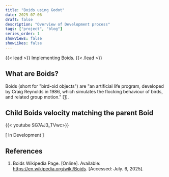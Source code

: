 ```yaml
---
title: "Boids using Godot"
date: 2025-07-06
draft: false
description: "Overview of Development process"
tags: ["project", "blog"]
series_order: 1
showViews: false
showLikes: false
---
```


{{< lead >}}
Implementing Boids.
{{< /lead >}}

## What are Boids?

Boids (short for "bird-oid objects") are "an artificial life program, developed by Craig Reynolds in 1986, which simulates the flocking behaviour of birds, and related group motion." [<a href="#ref1">1</a>\].

<!-- https://youtu.be/SG7AJ3_TVwc -->
## Child Boids velocity matching the parent Boid

{{< youtube SG7AJ3_TVwc>}}

[ In Development ]



## References
1. <a id="ref1"> Boids Wikipedia Page. [Online]. Available: https://en.wikipedia.org/wiki/Boids. [Accessed: July. 6, 2025].</a>
